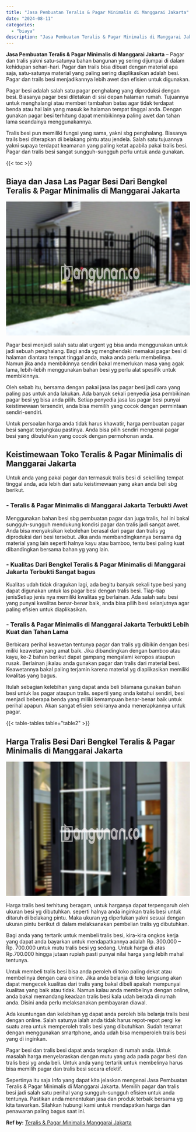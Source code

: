 ```yaml
---
title: "Jasa Pembuatan Teralis & Pagar Minimalis di Manggarai Jakarta"
date: "2024-08-11"
categories: 
  - "biaya"
description: "Jasa Pembuatan Teralis & Pagar Minimalis di Manggarai Jakarta. Sepertinya itu saja Info yang dapat kita jelaskan mengenai Jasa Pembuatan Teralis & Pagar Mini..."
---
```


**Jasa Pembuatan Teralis & Pagar Minimalis di Manggarai Jakarta** – Pagar dan tralis yakni satu-satunya bahan bangunan yg sering dijumpai di dalam kehidupan sehari-hari. Pagar dan trails bisa dibuat dengan material apa saja, satu-satunya material yang paling sering diaplikasikan adalah besi. Pagar dan trails besi menjadikannya lebih awet dan efisien untuk digunakan.

Pagar besi adalah salah satu pagar penghalang yang diproduksi dengan besi. Biasanya pagar besi diletakan di sisi depan halaman rumah. Tujuannya untuk menghalangi atau memberi tambahan batas agar tidak terdapat benda atau hal lain yang masuk ke halaman tempat tinggal anda. Dengan gunakan pagar besi terhitung dapat membikinnya paling awet dan tahan lama seandainya menggunakannya.

Tralis besi pun memiliki fungsi yang sama, yakni sbg penghalang. Biasanya trails besi diterapkan di belakang pintu atau jendela. Salah satu tujuannya yakni supaya terdapat keamanan yang paling ketat apabila pakai tralis besi. Pagar dan tralis besi sangat sungguh-sungguh perlu untuk anda gunakan.

{{< toc >}}

## Biaya dan Jasa Las Pagar Besi Dari Bengkel Teralis & Pagar Minimalis di Manggarai Jakarta

![Jasa Pembuatan Teralis & Pagar Minimalis di Manggarai Jakarta](/images/pagar-minimalis-murah-67.png)

Pagar besi menjadi salah satu alat urgent yg bisa anda menggunakan untuk jadi sebuah penghalang. Bagi anda yg menghendaki memakai pagar besi di halaman diantara tempat tinggal anda, maka anda perlu membelinya. Namun jika anda membikinnya sendiri bakal memerlukan masa yang agak lama, lebih-lebih menggunakan bahan besi yg perlu alat spesifik untuk membikinnya.

Oleh sebab itu, bersama dengan pakai jasa las pagar besi jadi cara yang paling pas untuk anda lakukan. Ada banyak sekali penyedia jasa pembikinan pagar besi yg bisa anda pilih. Setiap penyedia jasa las pagar besi punyai keistimewaan tersendiri, anda bisa memilih yang cocok dengan permintaan sendiri-sendiri.

Untuk persoalan harga anda tidak harus khawatir, harga pembuatan pagar besi sangat terjangkau pastinya. Anda bisa pilih sendiri mengenai pagar besi yang dibutuhkan yang cocok dengan permohonan anda.

## Keistimewaan Toko Teralis & Pagar Minimalis di Manggarai Jakarta

Untuk anda yang pakai pagar dan termasuk tralis besi di sekeliling tempat tinggal anda, ada lebih dari satu keistimewaan yang akan anda beli sbg berikut.

### \- Teralis & Pagar Minimalis di Manggarai Jakarta Terbukti Awet

Menggunakan bahan besi sbg pembuatan pagar dan juga tralis, hal ini bakal sungguh-sungguh mendukung kondisi pagar dan tralis jadi sangat awet. Anda bisa menyaksikan kebolehan berasal dari pagar dan tralis yg diproduksi dari besi tersebut. Jika anda membandingkannya bersama dg material yang lain seperti halnya kayu atau bamboo, tentu besi paling kuat dibandingkan bersama bahan yg yang lain.

### \- Kualitas Dari Bengkel Teralis & Pagar Minimalis di Manggarai Jakarta Terbukti Sangat bagus

Kualitas udah tidak diragukan lagi, ada begitu banyak sekali type besi yang dapat digunakan untuk las pagar besi dengan tralis besi. Tiap-tiap jenisSetiap jenis nya memiliki kwalitas yg berlainan. Ada salah satu besi yang punyai kwalitas benar-benar baik, anda bisa pilih besi selanjutnya agar paling efisien untuk diaplikasikan.

### \- Teralis & Pagar Minimalis di Manggarai Jakarta Terbukti Lebih Kuat dan Tahan Lama

Berbicara perihal keawetan tentunya pagar dan tralis yg dibikin dengan besi miliki keawetan yang amat baik. Jika dibandingkan dengan bamboo atau kayu, ke-2 bahan berikut dapat gampang mengalami keropos ataupun rusak. Berlainan jikalau anda gunakan pagar dan tralis dari material besi. Keawetannya bakal paling terjamin karena material yg diaplikasikan memiliki kwalitas yang bagus.

Itulah sebagian kelebihan yang dapat anda beli bilamana gunakan bahan besi untuk las pagar ataupun tralis. seperti yang anda ketahui sendiri, besi menjadi beberapa benda yang miliki kemampuan benar-benar baik untuk perihal apapun. Akan sangat efisien sekiranya anda menerapkannya untuk pagar.

{{< table-tables table="table2" >}}

## Harga Tralis Besi Dari Bengkel Teralis & Pagar Minimalis di Manggarai Jakarta

![Jasa Pembuatan Teralis & Pagar Minimalis di Manggarai Jakarta](/images/teralis-minimalis-murah-39.png)

Harga tralis besi terhitung beragam, untuk harganya dapat terpengaruh oleh ukuran besi yg dibutuhkan. seperti halnya anda inginkan tralis besi untuk ditaruh di belakang pintu. Maka ukuran yg diperlukan yakni sesuai dengan ukuran pintu berikut di dalam melaksanakan pembelian tralis yg dibutuhkan.

Bagi anda yang tertarik untuk membeli tralis besi, kira-kira ongkos kerja yang dapat anda bayarkan untuk mendapatkannya adalah Rp. 300.000 – Rp. 700.000 untuk mutu tralis besi yg sedang. Untuk harga di atas Rp.700.000 hingga jutaan rupiah pasti punyai nilai harga yang lebih mahal tentunya.

Untuk membeli tralis besi bisa anda peroleh di toko paling dekat atau membelinya dengan cara online. Jika anda belanja di toko langsung akan dapat mengecek kualitas dari tralis yang bakal dibeli apakah mempunyai kualitas yang baik atau tidak. Namun kalau anda membelinya dengan online, anda bakal memandang keadaan tralis besi kala udah berada di rumah anda. Disini anda perlu melaksanakan pembayaran diawal.

Ada keuntungan dan kelebihan yg dapat anda peroleh bila belanja tralis besi dengan online. Salah satunya ialah anda tidak harus repot-repot pergi ke suatu area untuk memperoleh tralis besi yang dibutuhkan. Sudah teramat dengan menggunakan smartphone, anda udah bisa memperoleh tralis besi yang di inginkan.

Pagar besi dan tralis besi dapat anda terapkan di rumah anda. Untuk masalah harga menyelaraskan dengan mutu yang ada pada pagar besi dan tralis besi yg anda beli. Untuk anda yang tertarik untuk membelinya harus bisa memilih pagar dan tralis besi secara efektif.

Sepertinya itu saja Info yang dapat kita jelaskan mengenai Jasa Pembuatan Teralis & Pagar Minimalis di Manggarai Jakarta. Memilih pagar dan tralis besi jadi salah satu perihal yang sungguh-sungguh efisien untuk anda tentunya. Pastikan anda menentukan jasa dan produk terbaik bersama yg kita tawarkan. Silahkan hubungi kami untuk mendapatkan harga dan penawaran paling bagus saat ini.

**Ref by:** [Teralis & Pagar Minimalis Manggarai Jakarta](https://id.wikipedia.org/wiki/Teralis)
